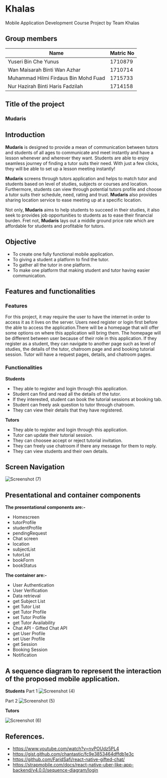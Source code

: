# Khalas
Mobile Application Development Course Project by Team Khalas

## Group members
Name | Matric No
-----|----------
Yuseri Bin Che Yunus | 1710879
Wan Maisarah Binti Wan Azhar | 1710714
Muhammad Hilmi Firdaus Bin Mohd Fuad | 1715733
Nur Hazirah Binti Haris Fadzilah | 1714158

## Title of the project
### Mudaris ###

## Introduction

**Mudaris** is designed to provide a mean of communication between tutors and students of all ages to communicate and meet instantly and have a lesson whenever and wherever they want. Students are able to enjoy seamless journey of finding a tutor suits their need. With just a few clicks, they will be able to set up a lesson meeting instantly!

**Mudaris** screens through tutors application and helps to match tutor and students based on level of studies, subjects or courses and location. Furthermore, students can view through potential tutors profile and choose a tutor suits their schedule, need, rating and trust. **Mudaris** also provides sharing location service to ease meeting up at a specific location. 

Not only, **Mudaris** aims to help students to succeed in their studies, it also seek to provides job opportunities to students as to ease their financial burden. Fret not, **Mudaris** lays out a middle ground price rate which are affordable for students and profitable for tutors.

## Objective 
* To create one fully functional mobile application.
* To giving a student a platform to find the tutor.
* To gather all the tutor in one platform.
* To make one platform that making student and tutor having easier communication.

## Features and functionalities

 ### Features ###
 
For this project, it may require the user to have the internet in order to access it as it lives on the server. Users need register or login first before the able to access the application.There will be a homepage that will offer some options on where this application will bring them. The homepage will be different between user because of their role in this application. If they register as a student, they can navigate to another page such as level of studies, the details of the tutor, chatroom page and and booking tutorial session. Tutor will have a request pages, details, and chatroom pages. 
 
 ### Functionalities ###
 
 **Students**
 * They able to register and login through this application.
 * Student can find and read all the details of the tutor.
 * If they interested, student can book the tutorial sessions at booking tab.
 * Student can freely ask question to tutor through chatroom. 
 * They can view their details that they have registered.
 
 **Tutors**
 * They able to register and login through this application.
 * Tutor can update their tutorial session.
 * They can choosee accept or reject tutorial invitation.
 * They can freely use chatroom if there any message for them to reply.  
 * They can view students and their own details.
 
 
## Screen Navigation
![Screenshot (7)](https://user-images.githubusercontent.com/61976768/87936927-5238a200-cac6-11ea-904c-ddac84f43c80.png)


## Presentational and container components
**The presentational components are:-**
- Homescreen
- tutorProfile
- studentProfile
- pendingRequest
- Chat screen
- location
- subjectList
- tutorList
- bookForm
- bookStatus

**The container are:-**
- User Authentication 
- User Verification
- Data retrieval
- get Subject List
- get Tutor List
- get Tutor Profile
- set Tutor Profile
- get Tutor Availability 
- Chat API - Gifted Chat API
- get User Profile
- set User Profile
- get Session
- Booking Session
- Notification

## A sequence diagram to represent the interaction of the proposed mobile application.

**Students**
Part 1 
![Screenshot (4)](https://user-images.githubusercontent.com/61976768/87898717-905fa280-ca81-11ea-832a-6a045ddce685.png)

Part 2
![Screenshot (5)](https://user-images.githubusercontent.com/61976768/87898842-e7fe0e00-ca81-11ea-95c4-b286a18d2082.png)


**Tutors**

![Screenshot (6)](https://user-images.githubusercontent.com/61976768/87898908-1e3b8d80-ca82-11ea-950b-ccd91fb02f1b.png)

## References.
- https://www.youtube.com/watch?v=nvPOUdz5PL4
- https://gist.github.com/chantastic/fc9e3853464dffdb1e3c
- https://github.com/FaridSafi/react-native-gifted-chat/
- https://strapmobile.com/docs/react-native-uber-like-app-backend/v4.0.0/sequence-diagram/login
